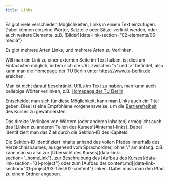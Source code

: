 ```yaml
---
title: Links
---
```


Es gibt viele verschieden Möglichkeiten, Links in einem Text einzufügen. Dabei
können einzelne Wörter, Satzteile oder Sätze verlinkt werden, oder auch weitere
Elemente, z.B. [Bilder]{data-link-section="02-elements/06-media"}

Es gibt mehrere Arten Links, und mehrere Arten zu Verlinken.

Will man ein Link zu einer externen Seite im Text haben, ist dies am Einfachsten
möglich, indem sich die URL zwischen '<' und '>' befindet, also kann man die
Homepage der TU Berlin unter <https://www.tu-berlin.de> ereichen.

Man ist nicht darauf beschränkt, URLs im Text zu haben, man kann auch
beliebige Wörter verlinken, z.B. [Homepage der TU Berlin](https://www.tu-berlin.de)

Entscheidet man sich für diese Möglichkeit, kann man Links auch ein Titel geben.
Dies ist eine Empfohlene vorgehensweise, um die
[Barrierefreiheit](https://www.w3.org/TR/WCAG20-TECHS/H33.html "Details über die Vorteile von Titel bei Links für Barrierefreiheit")
des Kurses zu gewährleisten.

Das direkte Verlinken von Wörtern (oder anderen Inhalten) ermöglicht auch das
[Linken zu anderen Teilen des Kurses]{#internal-links}. Dabei identifiziert man
das Ziel durch die Sektion-ID des Kapitels.

Die Sektion-ID identifiziert Inhalte anhand des vollen Pfades innerhalb des
Verzeichnisbaumes, ausgehend vom Sprachordner, ohne '/' am anfang.
z.B. kann man so also zur [Übersicht des Kurses]{data-link-section="_homeLink"}, zur Beschreibung des
[Aufbau des Kurses]{data-link-section="01-project"} oder zum [Aufbau der content.md]{data-link-section="01-project/03-files/02-content"}
linken. Dabei muss man den Pfad zu einem Ordner angeben.
